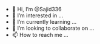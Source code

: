 - 👋 Hi, I’m @Sajid336
- 👀 I’m interested in ...
- 🌱 I’m currently learning ...
- 💞️ I’m looking to collaborate on ...
- 📫 How to reach me ...

<!---
Sajid336/Sajid336 is a ✨ special ✨ repository because its `README.md` (this file) appears on your GitHub profile.
You can click the Preview link to take a look at your changes.
--->
